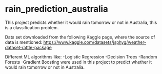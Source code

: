 # rain_prediction_australia
This project predicts whether it would rain tomorrow or not in Australia, this is a classification problem.

Data set downloaded from the following Kaggle page, where the source of data is mentioned: 
https://www.kaggle.com/datasets/jsphyg/weather-dataset-rattle-package

Different ML algorithms like: 
      -Logistic Regression
      -Decision Trees
      -Random Forests
      -Gradient Boosting
were used in this project to predict whether it would rain tomorrow or not in Australia.
